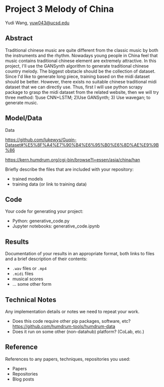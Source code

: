 # Project 3 Melody of China

Yudi Wang, yuw043@ucsd.edu


## Abstract

Traditional chinese music are quite different from the classic music by both the instruments and the rhythm. Nowadays young people in China feel that music contains traditional chinese element are extremely attractive. In this project, I'll use the GANSynth algorithm to generate traditional chinese country melody. The biggest obstacle should be the collection of dataset. Since I'd like to generate long piece, training based on the midi dataset should be better. However, there exists no suitable chinese traditional midi dataset that we can directly use. Thus, first I will use python scrapy package to grasp the midi dataset from the related website, then we will try three method: 1)use CNN+LSTM; 2)Use GANSynth; 3) Use wavegan; to generate music.

## Model/Data

Data 

https://github.com/lukewys/Guqin-Dataset#%E5%8F%A4%E7%90%B4%E6%95%B0%E6%8D%AE%E9%9B%86

https://kern.humdrum.org/cgi-bin/browse?l=essen/asia/china/han

Briefly describe the files that are included with your repository:
- trained models
- training data (or link to training data)

## Code

Your code for generating your project:
- Python: generative_code.py
- Jupyter notebooks: generative_code.ipynb

## Results

Documentation of your results in an appropriate format, both links to files and a brief description of their contents:
- `.wav` files or `.mp4`
- `.midi` files
- musical scores
- ... some other form

## Technical Notes

Any implementation details or notes we need to repeat your work. 
- Does this code require other pip packages, software, etc?
https://github.com/humdrum-tools/humdrum-data
- Does it run on some other (non-datahub) platform? (CoLab, etc.)

## Reference

References to any papers, techniques, repositories you used:
- Papers
- Repositories
- Blog posts

